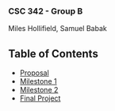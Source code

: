 ### CSC 342 - Group B
Miles Hollifield, Samuel Babak

## Table of Contents
- [Proposal](Proposal/)
- [Milestone 1](Milestone1/)
- [Milestone 2](Milestone2/)
- [Final Project](FinalProject/)